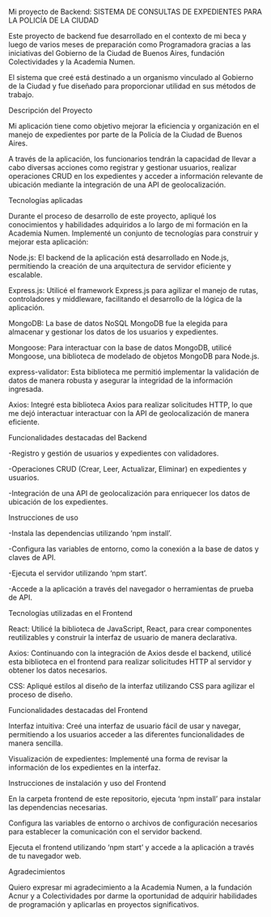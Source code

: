 Mi proyecto de Backend: SISTEMA DE CONSULTAS DE EXPEDIENTES PARA LA POLICÍA DE LA CIUDAD 

Este proyecto de backend fue desarrollado en el contexto de mi beca y luego de varios meses de preparación como Programadora gracias a las iniciativas del Gobierno de la Ciudad de Buenos Aires, fundación Colectividades y la Academia Numen. 

El sistema que creé está destinado a un organismo vinculado al Gobierno de la Ciudad y fue diseñado para proporcionar utilidad en sus métodos de trabajo.

Descripción del Proyecto

Mi aplicación tiene como objetivo mejorar la eficiencia y organización en el manejo de expedientes por parte de la Policía de la Ciudad de Buenos Aires. 

A través de la aplicación, los funcionarios tendrán la capacidad de llevar a cabo diversas acciones como registrar y gestionar usuarios, realizar operaciones CRUD en los expedientes y acceder a información relevante de ubicación mediante la integración de una API de geolocalización.

Tecnologías aplicadas

Durante el proceso de desarrollo de este proyecto, apliqué los conocimientos y habilidades adquiridos a lo largo de mi formación en la Academia Numen. Implementé un conjunto de tecnologías para construir y mejorar esta aplicación:

Node.js: El backend de la aplicación está desarrollado en Node.js, permitiendo la creación de una arquitectura de servidor eficiente y escalable.

Express.js: Utilicé el framework Express.js para agilizar el manejo de rutas, controladores y middleware, facilitando el desarrollo de la lógica de la aplicación.

MongoDB: La base de datos NoSQL MongoDB fue la elegida para almacenar y gestionar los datos de los usuarios y expedientes.

Mongoose: Para interactuar con la base de datos MongoDB, utilicé Mongoose, una biblioteca de modelado de objetos MongoDB para Node.js.

express-validator: Esta biblioteca me permitió implementar la validación de datos de manera robusta y asegurar la integridad de la información ingresada.

Axios: Integré esta biblioteca Axios para realizar solicitudes HTTP, lo que me dejó interactuar interactuar con la API de geolocalización de manera eficiente.

Funcionalidades destacadas del Backend

-Registro y gestión de usuarios y expedientes con validadores.

-Operaciones CRUD (Crear, Leer, Actualizar, Eliminar) en expedientes y usuarios.

-Integración de una API de geolocalización para enriquecer los datos de ubicación de los expedientes.

Instrucciones de uso

-Instala las dependencias utilizando ‘npm install’.

-Configura las variables de entorno, como la conexión a la base de datos y claves de API.

-Ejecuta el servidor utilizando ‘npm start’.

-Accede a la aplicación a través del navegador o herramientas de prueba de API.

Tecnologías utilizadas en el Frontend 

React: Utilicé la biblioteca de JavaScript, React, para crear componentes reutilizables y construir la interfaz de usuario de manera declarativa.

Axios: Continuando con la integración de Axios desde el backend, utilicé esta biblioteca en el frontend para realizar solicitudes HTTP al servidor y obtener los datos necesarios.

CSS: Apliqué estilos al diseño de la interfaz utilizando CSS para agilizar el proceso de diseño.

Funcionalidades destacadas del Frontend

Interfaz intuitiva: Creé una interfaz de usuario fácil de usar y navegar, permitiendo a los usuarios acceder a las diferentes funcionalidades de manera sencilla.

Visualización de expedientes: Implementé una forma de revisar la información de los expedientes en la interfaz.

Instrucciones de instalación y uso del Frontend

En la carpeta frontend de este repositorio, ejecuta ‘npm install’ para instalar las dependencias necesarias.

Configura las variables de entorno o archivos de configuración necesarios para establecer la comunicación con el servidor backend.

Ejecuta el frontend utilizando ‘npm start’ y accede a la aplicación a través de tu navegador web.

Agradecimientos

Quiero expresar mi agradecimiento a la Academia Numen, a la fundación Acnur y a Colectividades por darme la oportunidad de adquirir habilidades de programación y aplicarlas en proyectos significativos. 
